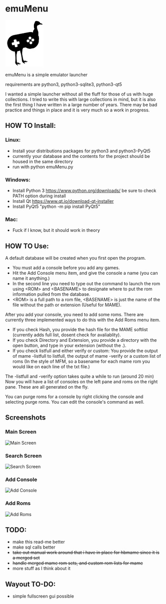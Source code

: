 # emuMenu
<img src="assets/emu_black_silhouette.svg/" height="150">

emuMenu is a simple emulator launcher

requirements are python3, python3-sqlite3, python3-qt5


I wanted a simple launcher without all the fluff for those of us with huge collections. I tried to write
this with large collections in mind, but it is also the first thing I have written in a large number of 
years. There may be bad practice and things in place and it is very much so a work in progress.

## HOW TO Install:
	
### Linux:
* Install your distributions packages for python3 and python3-PyQt5
* currently your database and the contents for the project should be housed in the same directory
* run with python emuMenu.py

### Windows:

* Install Python 3 https://www.python.org/downloads/ be sure to check PATH option during install
* Install Qt https://www.qt.io/download-qt-installer
* Install PyQt5 "python -m pip install PyQt5"
		
### Mac:
* Fuck if I know, but it should work in theory

## HOW TO Use:
A default database will be created when you first open the program. 

* You must add a console before you add any games.  
* Hit the Add Console menu item, and give the console a name (you can name it anything.) 
* In the second line you need to type out the command to launch the rom using \<ROM\> and \<BASENAME\> to designate where to put the rom information pulled from the database. 
* \<ROM\> is a full path to a rom file, \<BASENAME\> is just the name of the file without the path or extension (Useful for MAME).

After you add your console, you need to add some roms. There are currently three implemented ways to do this with the Add Roms menu item.
* If you check Hash, you provide the hash file for the MAME softlist (currently adds full list, dosent check for avaliablity).
* If you check Directory and Extension, you provide a directory with the open button, and type in your extension (without the .).
* If you check listfull and either verify or custom: You provide the output of mame -listfull to listfull, the output of mame -verify or a custom list of roms (In the style of MFM, so a basename for each mame rom you would like on each line of the txt file.)
	   
The -listfull and -verify option takes quite a while to run (around 20 min) 
Now you will have a list of consoles on the left pane and roms on the right pane. These are all generated on the fly. 

You can purge roms for a console by right clicking the console and selecting purge roms. You can edit the console's command as well.

## Screenshots
### Main Screen
![Main Screen](https://i.imgur.com/i7YaSTV.png)

### Search Screen
![Search Screen](https://i.imgur.com/QmVQd8m.png)

### Add Console
![Add Console](https://i.imgur.com/SC1fNsr.png)

### Add Roms
![Add Roms](https://i.imgur.com/CorLrO5.png)


## TODO:
* make this read-me better
* make sql calls better
* ~~take out manual work around that i have in place for hbmame since it is a merged set~~
* ~~handle merged mame rom sets, and custom rom lists for mame~~
* more stuff as I think about it

## Wayout TO-DO:
* simple fullscreen gui possible

